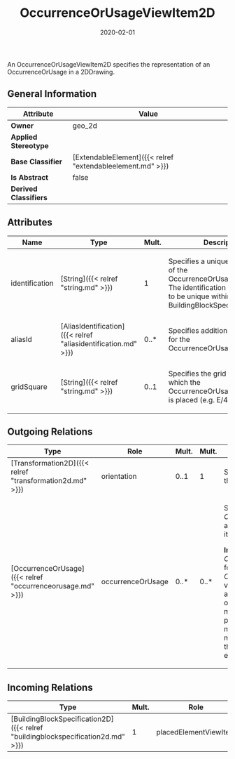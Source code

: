 ﻿---
title: OccurrenceOrUsageViewItem2D
toc: false
type: specs
date: "2020-02-01"
draft: false
specification: VEC
version: 1.2.0
documentType: "Recommendation"
elementType: Class
classes:
  - OccurrenceOrUsageViewItem2D
menu_name: vec-1.2.0
---
<p> An OccurrenceOrUsageViewItem2D specifies the representation of an OccurrenceOrUsage in a 2DDrawing.      </p>

## General Information

| Attribute               | Value |
|-------------------------|-------|
| **Owner**               | geo_2d |
| **Applied Stereotype**  |   |
| **Base Classifier**     | [ExtendableElement]({{< relref "extendableelement.md" >}})<br/>  |
| **Is Abstract**         | false |
| **Derived Classifiers** |   |

## Attributes
|  Name  |  Type  |  Mult.  |  Description  |  Owning Classifier  |
|--------|--------|---------|---------------|--------------|
|identification | [String]({{< relref "string.md" >}}) | 1 | <p> Specifies a unique identification of the OccurrenceOrUsageViewItem2D. The identification is guaranteed to be unique within the BuildingBlockSpecification2D.      </p> | [OccurrenceOrUsageViewItem2D]({{< relref "occurrenceorusageviewitem2d.md" >}}) |
|aliasId | [AliasIdentification]({{< relref "aliasidentification.md" >}}) | 0..* | <p> Specifies additional identifiers for the OccurrenceOrUsageViewItem2D.      </p> | [OccurrenceOrUsageViewItem2D]({{< relref "occurrenceorusageviewitem2d.md" >}}) |
|gridSquare | [String]({{< relref "string.md" >}}) | 0..1 | <p>Specifies the grid square in which the OccurrenceOrUsageViewItem2D is placed (e.g. E/40). </p> | [OccurrenceOrUsageViewItem2D]({{< relref "occurrenceorusageviewitem2d.md" >}}) |

## Outgoing Relations
|    Type  |   Role   |   Mult.   |   Mult.   |   Description   |
|----------|----------|-----------|-----------|-----------------|
| [Transformation2D]({{< relref "transformation2d.md" >}}) | orientation | 0..1 | 1 | Specifies the orientation of the view item. |
| [OccurrenceOrUsage]({{< relref "occurrenceorusage.md" >}}) | occurrenceOrUsage | 0..* | 0..* | <p> Specifies the <i>OccurrenceOrUsages</i> which are represented by the view item.      </p>      <p> <b>Important: </b>To use one <i>OccurenceOrUsageViewItem</i> for multiple <i>OccurrenceOrUsages </i>is only valid, if the referenced items are true alternatives to each other. That means, they must have an identical placement, the geometrical models used for each item must be substitutable and the item must be mutually exclusive to each other.      </p> |
##  Incoming Relations
|    Type  |   Mult.  |   Role    |   Mult.   |   Description  |
|----------|----------|-----------|-----------|----------------|
| [BuildingBlockSpecification2D]({{< relref "buildingblockspecification2d.md" >}}) | 1 | placedElementViewItem | 0..* | Specifies the view items for OccurrenceOrUsages on a BuildingBlockSpecification2D. |

